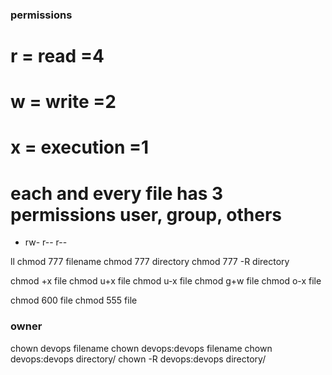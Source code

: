 ### permissions ###
# r = read =4
# w = write =2
# x = execution =1
# each and every file has 3 permissions user, group, others

-   rw-     r--     r--

ll
chmod 777 filename
chmod 777 directory
chmod 777 -R directory

chmod +x file
chmod u+x file
chmod u-x file
chmod g+w file
chmod o-x file

chmod 600 file
chmod 555 file



### owner ###
chown devops filename
chown devops:devops filename
chown devops:devops directory/
chown -R devops:devops directory/